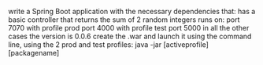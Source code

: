 write a Spring Boot application with the necessary dependencies that:
has a basic controller that returns the sum of 2 random integers
runs on:
port 7070 with profile prod
port 4000 with profile test
port 5000 in all the other cases
the version is 0.0.6
create the .war and launch it using the command line, using the 2 prod and test profiles:
java -jar [activeprofile] [packagename]

